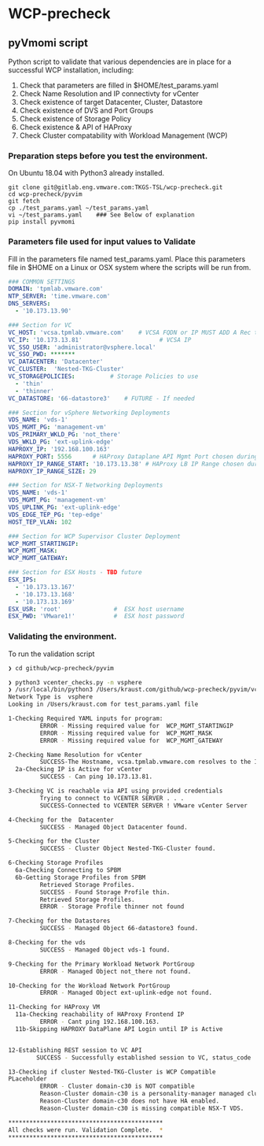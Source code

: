 # WCP-precheck

## pyVmomi script
Python script to validate that various dependencies are in place for a successful WCP installation, including:

1. Check that parameters are filled in $HOME/test_params.yaml 
2. Check Name Resolution and IP connectivty for vCenter
3. Check existence of target Datacenter, Cluster, Datastore
4. Check existence of DVS and Port Groups
5. Check existence of Storage Policy
6. Check existence & API of HAProxy
7. Check Cluster compatability with Workload Management (WCP)

### Preparation steps before you test the environment.
On Ubuntu 18.04 with Python3 already installed.
```
git clone git@gitlab.eng.vmware.com:TKGS-TSL/wcp-precheck.git
cd wcp-precheck/pyvim
git fetch
cp ./test_params.yaml ~/test_params.yaml
vi ~/test_params.yaml    ### See Below of explanation
pip install pyvmomi
```

### Parameters file used for input values to Validate
Fill in the parameters file named test_params.yaml. Place this parameters file  in $HOME on a Linux or OSX system where the scripts will be run from.
``` yaml
### COMMON SETTINGS
DOMAIN: 'tpmlab.vmware.com'
NTP_SERVER: 'time.vmware.com'
DNS_SERVERS:
  - '10.173.13.90'

### Section for VC
VC_HOST: 'vcsa.tpmlab.vmware.com'    # VCSA FQDN or IP MUST ADD A Rec to DNS
VC_IP: '10.173.13.81'                      # VCSA IP
VC_SSO_USER: 'administrator@vsphere.local'
VC_SSO_PWD: *******
VC_DATACENTER: 'Datacenter'
VC_CLUSTER:  'Nested-TKG-Cluster'
VC_STORAGEPOLICIES:          # Storage Policies to use 
  - 'thin'  
  - 'thinner'      
VC_DATASTORE: '66-datastore3'    # FUTURE - If needed 

### Section for vSphere Networking Deployments
VDS_NAME: 'vds-1'
VDS_MGMT_PG: 'management-vm'
VDS_PRIMARY_WKLD_PG: 'not_there'
VDS_WKLD_PG: 'ext-uplink-edge'
HAPROXY_IP: '192.168.100.163'
HAPROXY_PORT: 5556      # HAProxy Dataplane API Mgmt Port chosen during OVA Deployment
HAPROXY_IP_RANGE_START: '10.173.13.38' # HAProxy LB IP Range chosen during OVA Deployment
HAPROXY_IP_RANGE_SIZE: 29

### Section for NSX-T Networking Deployments
VDS_NAME: 'vds-1'
VDS_MGMT_PG: 'management-vm'
VDS_UPLINK_PG: 'ext-uplink-edge'
VDS_EDGE_TEP_PG: 'tep-edge'
HOST_TEP_VLAN: 102

### Section for WCP Supervisor Cluster Deployment
WCP_MGMT_STARTINGIP:
WCP_MGMT_MASK:
WCP_MGMT_GATEWAY: 

### Section for ESX Hosts - TBD future
ESX_IPS:
  - '10.173.13.167'
  - '10.173.13.168'
  - '10.173.13.169'
ESX_USR: 'root'               #  ESX host username
ESX_PWD: 'VMware1!'           #  ESX host password
``` 
### Validating the environment.
To run the validation script
``` bash
❯ cd github/wcp-precheck/pyvim

❯ python3 vcenter_checks.py -n vsphere
❯ /usr/local/bin/python3 /Users/kraust.com/github/wcp-precheck/pyvim/vcenter_checks.py
Network Type is  vsphere 
Looking in /Users/kraust.com for test_params.yaml file

1-Checking Required YAML inputs for program: 
         ERROR - Missing required value for  WCP_MGMT_STARTINGIP
         ERROR - Missing required value for  WCP_MGMT_MASK
         ERROR - Missing required value for  WCP_MGMT_GATEWAY

2-Checking Name Resolution for vCenter
         SUCCESS-The Hostname, vcsa.tpmlab.vmware.com resolves to the IP 10.173.13.81
  2a-Checking IP is Active for vCenter
         SUCCESS - Can ping 10.173.13.81. 

3-Checking VC is reachable via API using provided credentials
         Trying to connect to VCENTER SERVER . . .
         SUCCESS-Connected to VCENTER SERVER ! VMware vCenter Server

4-Checking for the  Datacenter
         SUCCESS - Managed Object Datacenter found.

5-Checking for the Cluster
         SUCCESS - Cluster Object Nested-TKG-Cluster found.

6-Checking Storage Profiles
  6a-Checking Connecting to SPBM
  6b-Getting Storage Profiles from SPBM
         Retrieved Storage Profiles.
         SUCCESS - Found Storage Profile thin.
         Retrieved Storage Profiles.
         ERROR - Storage Profile thinner not found

7-Checking for the Datastores
         SUCCESS - Managed Object 66-datastore3 found.

8-Checking for the vds
         SUCCESS - Managed Object vds-1 found.

9-Checking for the Primary Workload Network PortGroup
         ERROR - Managed Object not_there not found.

10-Checking for the Workload Network PortGroup
         ERROR - Managed Object ext-uplink-edge not found.

11-Checking for HAProxy VM
  11a-Checking reachability of HAProxy Frontend IP
         ERROR - Cant ping 192.168.100.163. 
  11b-Skipping HAPROXY DataPlane API Login until IP is Active


12-Establishing REST session to VC API
        SUCCESS - Successfully established session to VC, status_code 

13-Checking if cluster Nested-TKG-Cluster is WCP Compatible
PLaceholder
         ERROR - Cluster domain-c30 is NOT compatible
         Reason-Cluster domain-c30 is a personality-manager managed cluster. It currently does not support vSphere namespaces.
         Reason-Cluster domain-c30 does not have HA enabled.
         Reason-Cluster domain-c30 is missing compatible NSX-T VDS.

********************************************
All checks were run. Validation Complete.  *
********************************************

